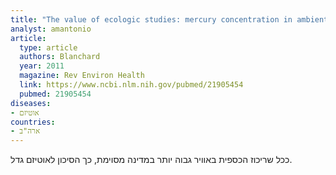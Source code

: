 ```yaml
---
title: "The value of ecologic studies: mercury concentration in ambient air and the risk of autism"
analyst: amantonio
article:
  type: article
  authors: Blanchard
  year: 2011
  magazine: Rev Environ Health
  link: https://www.ncbi.nlm.nih.gov/pubmed/21905454
  pubmed: 21905454
diseases:
- אוטיזם
countries:
- ארה"ב
---
```


ככל שריכוז הכספית באוויר גבוה יותר במדינה מסוימת, כך הסיכון לאוטיזם גדל.

